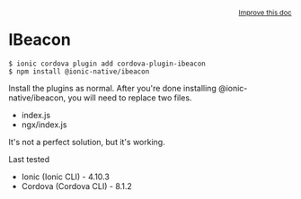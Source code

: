 <a style="float:right;font-size:12px;" href="http://github.com/ionic-team/ionic-native/edit/master/src/@ionic-native/plugins/ibeacon/index.ts#L224">
  Improve this doc
</a>

# IBeacon

```
$ ionic cordova plugin add cordova-plugin-ibeacon
$ npm install @ionic-native/ibeacon
```

Install the plugins as normal. After you're done installing @ionic-native/ibeacon, you will need to replace two files.

- index.js
- ngx/index.js

It's not a perfect solution, but it's working.

Last tested 
* Ionic (Ionic CLI) - 4.10.3
* Cordova (Cordova CLI) - 8.1.2

